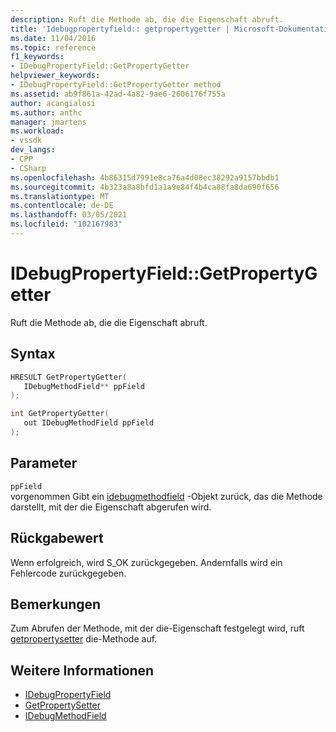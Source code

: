 ```yaml
---
description: Ruft die Methode ab, die die Eigenschaft abruft.
title: 'Idebugpropertyfield:: getpropertygetter | Microsoft-Dokumentation'
ms.date: 11/04/2016
ms.topic: reference
f1_keywords:
- IDebugPropertyField::GetPropertyGetter
helpviewer_keywords:
- IDebugPropertyField::GetPropertyGetter method
ms.assetid: ab9f861a-42ad-4a82-9ae6-2606176f755a
author: acangialosi
ms.author: anthc
manager: jmartens
ms.workload:
- vssdk
dev_langs:
- CPP
- CSharp
ms.openlocfilehash: 4b86315d7991e8ca76a4d08ec38292a9157bbdb1
ms.sourcegitcommit: 4b323a8a8bfd1a1a9e84f4b4ca88fa8da690f656
ms.translationtype: MT
ms.contentlocale: de-DE
ms.lasthandoff: 03/05/2021
ms.locfileid: "102167983"
---
```

# <a name="idebugpropertyfieldgetpropertygetter"></a>IDebugPropertyField::GetPropertyGetter
Ruft die Methode ab, die die Eigenschaft abruft.

## <a name="syntax"></a>Syntax

```cpp
HRESULT GetPropertyGetter( 
   IDebugMethodField** ppField
);
```

```cpp
int GetPropertyGetter(
   out IDebugMethodField ppField
);
```

## <a name="parameters"></a>Parameter
`ppField`\
vorgenommen Gibt ein [idebugmethodfield](../../../extensibility/debugger/reference/idebugmethodfield.md) -Objekt zurück, das die Methode darstellt, mit der die Eigenschaft abgerufen wird.

## <a name="return-value"></a>Rückgabewert
 Wenn erfolgreich, wird S_OK zurückgegeben. Andernfalls wird ein Fehlercode zurückgegeben.

## <a name="remarks"></a>Bemerkungen
 Zum Abrufen der Methode, mit der die-Eigenschaft festgelegt wird, ruft [getpropertysetter](../../../extensibility/debugger/reference/idebugpropertyfield-getpropertysetter.md) die-Methode auf.

## <a name="see-also"></a>Weitere Informationen
- [IDebugPropertyField](../../../extensibility/debugger/reference/idebugpropertyfield.md)
- [GetPropertySetter](../../../extensibility/debugger/reference/idebugpropertyfield-getpropertysetter.md)
- [IDebugMethodField](../../../extensibility/debugger/reference/idebugmethodfield.md)
